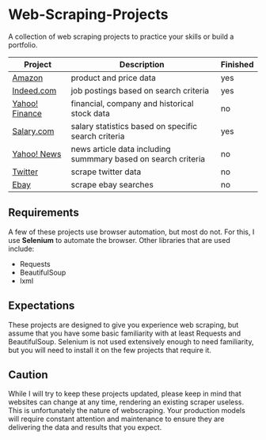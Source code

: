 # Web-Scraping-Projects
A collection of web scraping projects to practice your skills or build a portfolio.

| Project | Description | Finished
|---|---|---|
| [Amazon](https://github.com/VitorAmrm/Amazon_scraper) | product and price data | yes
| [Indeed.com](https://github.com/VitorAmrm/Indeed-Job-Scraper) | job postings based on search criteria | yes
| [Yahoo! Finance](https://github.com/israel-dryer/Yahoo-Finance-Scraper) | financial, company and historical stock data | no
| [Salary.com](https://github.com/VitorAmrm/Salary-Dot-Com-Scraper) | salary statistics based on specific search criteria | yes
| [Yahoo! News](https://github.com/israel-dryer/Yahoo-News-Scraper) | news article data including summmary based on search criteria | no
| [Twitter](https://github.com/israel-dryer/Twitter-Scraper) | scrape twitter data | no
| [Ebay](https://github.com/israel-dryer/Ebay-Scraper) | scrape ebay searches | no

## Requirements
A few of these projects use browser automation, but most do not. For this, I use **Selenium** to automate the browser.  Other libraries that are used include:
- Requests
- BeautifulSoup
- lxml

## Expectations
These projects are designed to give you experience web scraping, but assume that you have some basic familiarity with at least Requests and BeautifulSoup. Selenium is not used extensively enough to need familiarity, but you will need to install it on the few projects that require it.

## Caution
While I will try to keep these projects updated, please keep in mind that websites can change at any time, rendering an existing scraper useless. This is unfortunately the nature of webscraping. Your production models will require constant attention and maintenance to ensure they are delivering the data and results that you expect.
